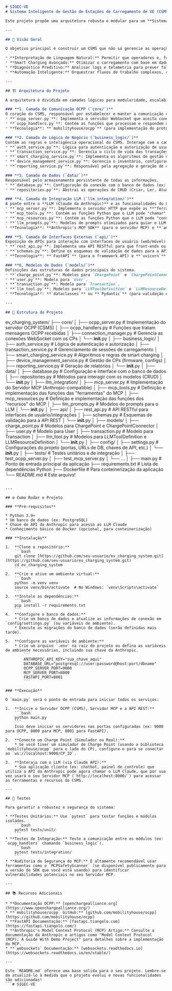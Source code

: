 ```markdown
# SIGEC-VE
# Sistema Inteligente de Gestão de Estações de Carregamento de VE (CSMS) com LLMs

Este projeto propõe uma arquitetura robusta e modular para um **Sistema de Gestão Central de Estações de Carregamento de Veículos Elétricos (CSMS)** que integra **Large Language Models (LLMs)** para funcionalidades avançadas de inteligência e automação. Utiliza o protocolo **OCPP (Open Charge Point Protocol)** para comunicação com os postos de carregamento e o **Model Context Protocol (MCP)** da Anthropic para a orquestração com os LLMs.

---

## 🚀 Visão Geral

O objetivo principal é construir um CSMS que não só gerencie as operações padrão de uma rede de carregamento (autenticação, transações, status), mas que também aproveite o poder dos LLMs para:

* **Interpretação de Linguagem Natural:** Permitir que operadores e, futuramente, usuários interajam com o sistema usando comandos em linguagem natural.
* **Smart Charging Avançado:** Otimizar o carregamento com base em dados contextuais complexos (previsões de demanda, preços de energia, preferências do usuário) analisados pelos LLMs.
* **Diagnóstico Preditivo:** Analisar logs e telemetria para prever falhas em postos de carregamento e sugerir ações de manutenção proativas.
* **Automação Inteligente:** Orquestrar fluxos de trabalho complexos, como reset remoto de postos ou ajustes de configuração, com base em decisões do LLM.

---

## 🏗️ Arquitetura do Projeto

A arquitetura é dividida em camadas lógicas para modularidade, escalabilidade e clareza.

### **1. Camada de Comunicação OCPP (`core/`)**
O coração do CSMS, responsável por estabelecer e manter a comunicação com os **Postos de Carregamento (CPs)**.
* **`ocpp_server.py`**: Implementa o servidor WebSocket que aceita conexões dos CPs e gerencia o roteamento das mensagens OCPP.
* **`ocpp_handlers.py`**: Contém as funções que processam e respondem às mensagens OCPP recebidas (e.g., `BootNotification`, `Authorize`, `MeterValues`).
* **Tecnologia**: **`mobilityhouse/ocpp`** (para implementação do protocolo) e **`websockets`** (para o transporte).

### **2. Camada de Lógica de Negócio (`business_logic/`)**
Contém as regras e inteligência operacional do CSMS. Interage com a camada de dados e, crucialmente, com a camada de integração LLM.
* **`auth_service.py`**: Lógica para autenticação e autorização de usuários.
* **`transaction_service.py`**: Gerencia o ciclo de vida das transações de carregamento.
* **`smart_charging_service.py`**: Implementa os algoritmos de gestão de energia, recebendo **insights e instruções do LLM**.
* **`device_management_service.py`**: Gerencia o inventário, configuração e status dos CPs.
* **`reporting_service.py`**: Responsável pela agregação e geração de dados para relatórios.

### **3. Camada de Dados (`data/`)**
Responsável pelo armazenamento persistente de todas as informações.
* **`database.py`**: Configuração da conexão com o banco de dados (ex: PostgreSQL).
* **`repositories.py`**: Abstrai as operações de CRUD (Criar, Ler, Atualizar, Deletar) para os modelos de dados (ChargePoint, User, Transaction).

### **4. Camada de Integração LLM (`llm_integration/`)**
A ponte entre o **LLM (Claude da Anthropic)** e as funcionalidades do CSMS, utilizando o **Model Context Protocol (MCP)**.
* **`mcp_server.py`**: Implementa o servidor HTTP que expõe as **"ferramentas"** (ações) e **"recursos"** (dados) para o LLM, seguindo o protocolo MCP.
* **`mcp_tools.py`**: Contém as funções Python que o LLM pode "chamar" para realizar ações no CSMS (e.g., `start_charging_session`, `send_remote_reset`). Elas interagem com os serviços da `business_logic`.
* **`mcp_resources.py`**: Contém as funções Python que o LLM pode "consultar" para obter dados do CSMS (e.g., `get_charge_point_status`, `list_available_connectors`). Elas interagem com os `repositories` ou serviços do CSMS.
* **`llm_prompts.py`**: Modelos de prompts otimizados para guiar o LLM sobre como usar as ferramentas e recursos de forma eficaz e como formular respostas.
* **Tecnologia**: **Anthropic's MCP SDK** (para o servidor MCP) e **`anthropic`** (para interagir com o modelo Claude).

### **5. Camada de Interfaces Externas (`api/`)**
Exposição de APIs para interação com interfaces de usuário (web/móvel) e outros sistemas.
* **`rest_api.py`**: Implementa uma API RESTful para que front-ends ou outros serviços possam interagir com o CSMS.
* **`schemas.py`**: Define os esquemas de validação de dados para a API REST.
* **Tecnologia**: **`FastAPI`** (para o framework API) e **`uvicorn`** (para o servidor web ASGI).

### **6. Modelos de Dados (`models/`)**
Definições das estruturas de dados principais do sistema.
* **`charge_point.py`**: Modelos para `ChargePoint` e `ChargePointConnector`.
* **`user.py`**: Modelo para `User`.
* **`transaction.py`**: Modelo para `Transaction`.
* **`llm_tool.py`**: Modelos para `LLMToolDefinition` e `LLMResourceDefinition` (para o MCP).
* **Tecnologia**: **`dataclasses`** ou **`Pydantic`** (para validação e serialização).

---

## 📂 Estrutura do Projeto

```
ev_charging_system/
├── core/
│   ├── ocpp_server.py             # Implementação do servidor OCPP (CSMS)
│   ├── ocpp_handlers.py           # Funções que tratam mensagens OCPP recebidas
│   ├── connection_manager.py      # Gerencia as conexões WebSocket com os CPs
│   └── __init__.py
│
├── business_logic/
│   ├── auth_service.py            # Lógica de autenticação e autorização
│   ├── transaction_service.py     # Gerenciamento de sessões de carregamento
│   ├── smart_charging_service.py  # Algoritmos e regras de smart charging
│   ├── device_management_service.py # Gestão de CPs (firmware, configs)
│   ├── reporting_service.py       # Geração de relatórios
│   └── __init__.py
│
├── data/
│   ├── database.py                # Configuração e interface com o banco de dados
│   ├── repositories.py            # Métodos para interagir com os modelos (CRUD)
│   └── __init__.py
│
├── llm_integration/
│   ├── mcp_server.py              # Implementação do Servidor MCP (Anthropic-compatible)
│   ├── mcp_tools.py               # Definição e implementação das funções das "ferramentas" do MCP
│   ├── mcp_resources.py           # Definição e implementação das funções dos "recursos" do MCP
│   ├── llm_prompts.py             # Modelos de prompts para o LLM
│   └── __init__.py
│
├── api/
│   ├── rest_api.py                # API RESTful para interfaces de usuário/integrações
│   ├── schemas.py                 # Esquemas de validação para a API REST
│   └── __init__.py
│
├── models/
│   ├── charge_point.py            # Modelos para ChargePoint e ChargePointConnector
│   ├── user.py                    # Modelo para User
│   ├── transaction.py             # Modelo para Transaction
│   ├── llm_tool.py                # Modelos para LLMToolDefinition e LLMResourceDefinition
│   └── __init__.py
│
├── config/
│   ├── settings.py                # Configurações do projeto (portas, URLs de DB, chaves de API, etc.)
│   └── __init__.py
│
├── tests/                         # Testes unitários e de integração
│   ├── test_ocpp_server.py
│   ├── test_mcp_server.py
│   └── ...
│
├── main.py                        # Ponto de entrada principal da aplicação
├── requirements.txt               # Lista de dependências Python
├── Dockerfile                     # Para conteinerização da aplicação
└── README.md                      # Este arquivo!
```

---

## ⚙️ Como Rodar o Projeto

### **Pré-requisitos**

* Python 3.9+
* Um banco de dados (ex: PostgreSQL)
* Chave de API da Anthropic para acesso ao LLM Claude
* Conhecimento básico de Docker (opcional, para conteinerização)

### **Instalação**

1.  **Clone o repositório:**
    ```bash
    git clone [https://github.com/seu-usuario/ev_charging_system.git](https://github.com/seu-usuario/ev_charging_system.git)
    cd ev_charging_system
    ```
2.  **Crie e ative um ambiente virtual:**
    ```bash
    python -m venv venv
    source venv/bin/activate  # No Windows: `venv\Scripts\activate`
    ```
3.  **Instale as dependências:**
    ```bash
    pip install -r requirements.txt
    ```
4.  **Configure o banco de dados:**
    * Crie um banco de dados e atualize as informações de conexão em `config/settings.py` (ou variáveis de ambiente).
    * Execute as migrações do banco de dados (serão definidas mais tarde).

5.  **Configure as variáveis de ambiente:**
    * Crie um arquivo `.env` na raiz do projeto ou defina as variáveis de ambiente necessárias, incluindo sua chave da Anthropic.
        ```
        ANTHROPIC_API_KEY="sua_chave_aqui"
        DATABASE_URL="postgresql://user:password@host:port/dbname"
        OCPP_SERVER_PORT=9000
        MCP_SERVER_PORT=8000
        FASTAPI_PORT=8001
        ```

### **Execução**

O `main.py` será o ponto de entrada para iniciar todos os serviços:

1.  **Inicie o Servidor OCPP (CSMS), Servidor MCP e a API REST:**
    ```bash
    python main.py
    ```
    Isso deve iniciar os servidores nas portas configuradas (ex: 9000 para OCPP, 8000 para MCP, 8001 para FastAPI).

2.  **Conecte um Charge Point (Simulador ou Real):**
    * Se você tiver um simulador de Charge Point (usando a biblioteca `mobilityhouse/ocpp` para o lado do CP), configure-o para se conectar ao `ws://localhost:9000/CP_ID`.

3.  **Interaja com o LLM (via Claude API):**
    * Sua aplicação cliente (ex: chatbot, painel de controle) que utiliza a API da Anthropic pode agora chamar o LLM Claude, que por sua vez usará o seu Servidor MCP (`http://localhost:8000/`) para acessar as ferramentas e recursos do CSMS.

---

## 🧪 Testes

Para garantir a robustez e segurança do sistema:

* **Testes Unitários:** Use `pytest` para testar funções e módulos isolados.
    ```bash
    pytest tests/unit/
    ```
* **Testes de Integração:** Teste a comunicação entre os módulos (ex: `ocpp_handlers` chamando `business_logic`).
    ```bash
    pytest tests/integration/
    ```
* **Auditoria de Segurança do MCP:** É altamente recomendável usar ferramentas como o `MCPSafetyScanner` (se disponível publicamente para a versão do SDK que você está usando) para identificar vulnerabilidades potenciais no seu Servidor MCP.

---

## 📚 Recursos Adicionais

* **Documentação OCPP:** [openchargealliance.org](https://www.openchargealliance.org/)
* **`mobilityhouse/ocpp` GitHub:** [github.com/mobilityhouse/ocpp](https://github.com/mobilityhouse/ocpp)
* **FastAPI Documentação:** [fastapi.tiangolo.com](https://fastapi.tiangolo.com/)
* **Anthropic's Model Context Protocol (MCP) Artigo:** Consulte a documentação da Anthropic e artigos como "Model Context Protocol (MCP): A Guide With Demo Project" para detalhes sobre a implementação do MCP.
* **`websockets` Documentação:** [websockets.readthedocs.io](https://websockets.readthedocs.io/en/stable/)

---

Este `README.md` oferece uma base sólida para o seu projeto. Lembre-se de atualizá-lo à medida que o projeto evolui e novas funcionalidades são adicionadas!
```#   S I G E C - V E  
 